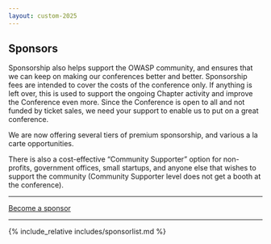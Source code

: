 ```yaml
---
layout: custom-2025
---
```


<section class="page-section">
<div class="page-section__inner" markdown="1">
<div class="title-box">

<h1>Sponsors</h1>

<div class="title-box__content" markdown="1">

Sponsorship also helps support the OWASP community, and ensures that we can keep on making our conferences better and better. Sponsorship fees are intended to cover the costs of the conference only. If anything is left over, this is used to support the ongoing Chapter activity and improve the Conference even more. Since the Conference is open to all and not funded by ticket sales, we need your support to enable us to put on a great conference.

We are now offering several tiers of premium sponsorship, and various a la carte opportunities.

There is also a cost-effective “Community Supporter” option for non-profits, government offices, small startups, and anyone else that wishes to support the community (Community Supporter level does not get a booth at the conference).

</div>
</div>

---

<a href="./assets/docs/AppSecIL2025Sponsorships.pdf" class="button button_type_inverse button_centered" target="_blank">Become a sponsor</a>

---

{% include_relative includes/sponsorlist.md %}

</div>
</section>